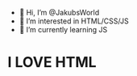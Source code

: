 - 👋 Hi, I’m @JakubsWorld
- 👀 I’m interested in HTML/CSS/JS
- 🌱 I’m currently learning JS

<!---
JakubsWorld/JakubsWorld is a ✨ special ✨ repository because its `README.md` (this file) appears on your GitHub profile.
You can click the Preview link to take a look at your changes.
--->
<h1>I LOVE HTML</h1>
